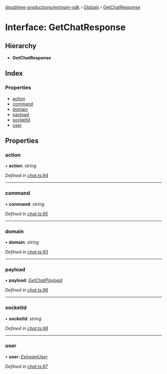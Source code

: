 [@sublime-productions/extream-sdk](../README.md) › [Globals](../globals.md) › [GetChatResponse](getchatresponse.md)

# Interface: GetChatResponse

## Hierarchy

* **GetChatResponse**

## Index

### Properties

* [action](getchatresponse.md#action)
* [command](getchatresponse.md#command)
* [domain](getchatresponse.md#domain)
* [payload](getchatresponse.md#payload)
* [socketId](getchatresponse.md#socketid)
* [user](getchatresponse.md#user)

## Properties

###  action

• **action**: *string*

*Defined in [chat.ts:94](https://github.com/Extream-SaaS/ex-sdk/blob/1dafdd0/src/chat.ts#L94)*

___

###  command

• **command**: *string*

*Defined in [chat.ts:95](https://github.com/Extream-SaaS/ex-sdk/blob/1dafdd0/src/chat.ts#L95)*

___

###  domain

• **domain**: *string*

*Defined in [chat.ts:93](https://github.com/Extream-SaaS/ex-sdk/blob/1dafdd0/src/chat.ts#L93)*

___

###  payload

• **payload**: *[GetChatPayload](getchatpayload.md)*

*Defined in [chat.ts:96](https://github.com/Extream-SaaS/ex-sdk/blob/1dafdd0/src/chat.ts#L96)*

___

###  socketId

• **socketId**: *string*

*Defined in [chat.ts:98](https://github.com/Extream-SaaS/ex-sdk/blob/1dafdd0/src/chat.ts#L98)*

___

###  user

• **user**: *[ExtreamUser](extreamuser.md)*

*Defined in [chat.ts:97](https://github.com/Extream-SaaS/ex-sdk/blob/1dafdd0/src/chat.ts#L97)*
